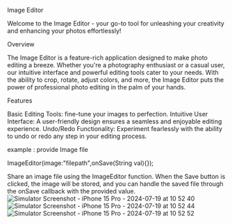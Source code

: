
Image Editor

Welcome to the Image Editor - your go-to tool for unleashing your creativity and enhancing your photos effortlessly!

Overview

The Image Editor is a feature-rich application designed to make photo editing a breeze. Whether you're a photography enthusiast or a casual user, our intuitive interface and powerful editing tools cater to your needs. With the ability to crop, rotate, adjust colors, and more, the Image Editor puts the power of professional photo editing in the palm of your hands.

Features

Basic Editing Tools:  fine-tune your images to perfection.
Intuitive User Interface: A user-friendly design ensures a seamless and enjoyable editing experience.
Undo/Redo Functionality: Experiment fearlessly with the ability to undo or redo any step in your editing process.

example :
provide Image file 

ImageEditor(image:"filepath",onSave(String val){});

Share an image file using the ImageEditor function. 
When the Save button is clicked, the image will be stored, and you can handle the saved file through the onSave callback with the provided value.
![Simulator Screenshot - iPhone 15 Pro - 2024-07-19 at 10 52 40](https://github.com/user-attachments/assets/d8daa1bf-3154-4a9d-88ec-5217b2feaa38)
![Simulator Screenshot - iPhone 15 Pro - 2024-07-19 at 10 52 44](https://github.com/user-attachments/assets/c88fea38-6626-48ae-8b40-056daa6e0be5)
![Simulator Screenshot - iPhone 15 Pro - 2024-07-19 at 10 52 52](https://github.com/user-attachments/assets/cf7ddd63-292e-405b-b9cd-fb8cb5fa748a)
